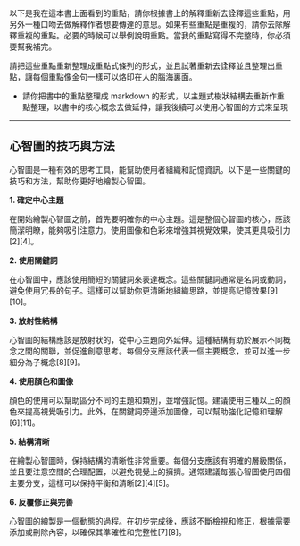 以下是我在這本書上面看到的重點，請你根據書上的解釋重新去詮釋這些重點，用另外一種口吻去做解釋作者想要傳達的意思。如果有些重點是重複的，請你去除解釋重複的重點。必要的時候可以舉例說明重點。當我的重點寫得不完整時，你必須要幫我補完。

請把這些重點重新整理成重點式條列的形式，並且試著重新去詮釋並且整理出重點，讓每個重點像金句一樣可以烙印在人的腦海裏面。

* 請你把書中的重點整理成 markdown 的形式，以主題式樹狀結構去重新作重點整理，以書中的核心概念去做延伸，讓我後續可以使用心智圖的方式來呈現


----
## 心智圖的技巧與方法

心智圖是一種有效的思考工具，能幫助使用者組織和記憶資訊。以下是一些關鍵的技巧和方法，幫助你更好地繪製心智圖。

**1. 確定中心主題**

在開始繪製心智圖之前，首先要明確你的中心主題。這是整個心智圖的核心，應該簡潔明瞭，能夠吸引注意力。使用圖像和色彩來增強其視覺效果，使其更具吸引力[2][4]。

**2. 使用關鍵詞**

在心智圖中，應該使用簡短的關鍵詞來表達概念。這些關鍵詞通常是名詞或動詞，避免使用冗長的句子。這樣可以幫助你更清晰地組織思路，並提高記憶效果[9][10]。

**3. 放射性結構**

心智圖的結構應該是放射狀的，從中心主題向外延伸。這種結構有助於展示不同概念之間的關聯，並促進創意思考。每個分支應該代表一個主要概念，並可以進一步細分為子概念[8][9]。

**4. 使用顏色和圖像**

顏色的使用可以幫助區分不同的主題和類別，並增強記憶。建議使用三種以上的顏色來提高視覺吸引力。此外，在關鍵詞旁邊添加圖像，可以幫助強化記憶和理解[6][11]。

**5. 結構清晰**

在繪製心智圖時，保持結構的清晰性非常重要。每個分支應該有明確的層級關係，並且要注意空間的合理配置，以避免視覺上的擁擠。通常建議每張心智圖使用四個主要分支，這樣可以保持平衡和清晰[2][4][5]。

**6. 反覆修正與完善**

心智圖的繪製是一個動態的過程。在初步完成後，應該不斷檢視和修正，根據需要添加或刪除內容，以確保其準確性和完整性[7][8]。
